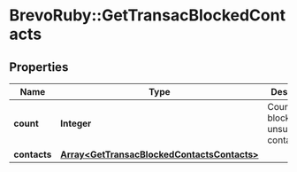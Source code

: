 # BrevoRuby::GetTransacBlockedContacts

## Properties
Name | Type | Description | Notes
------------ | ------------- | ------------- | -------------
**count** | **Integer** | Count of blocked or unsubscribed contact | [optional] 
**contacts** | [**Array&lt;GetTransacBlockedContactsContacts&gt;**](GetTransacBlockedContactsContacts.md) |  | [optional] 


